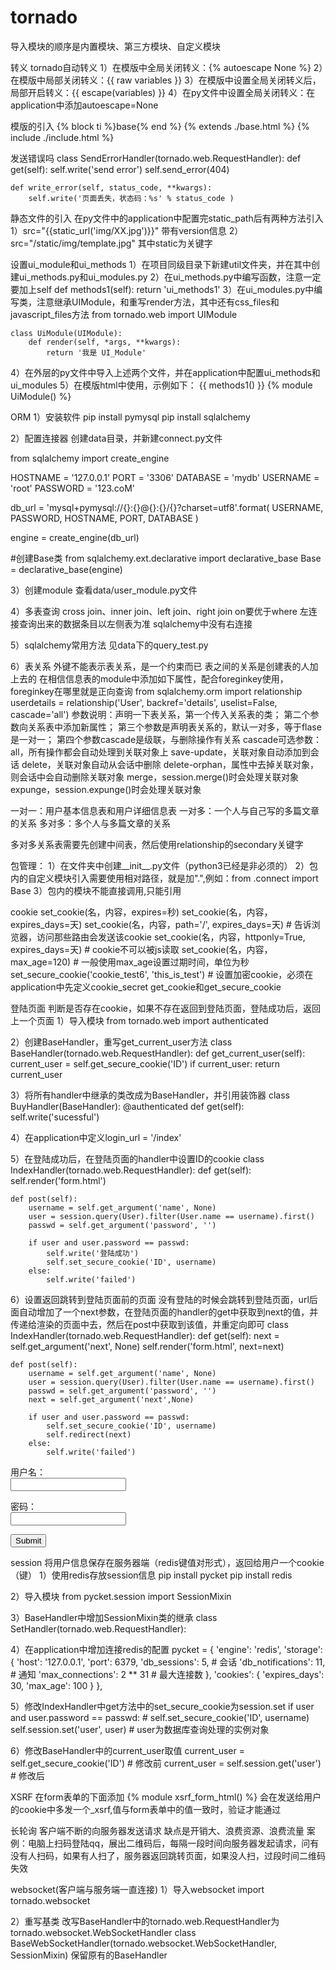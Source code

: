 # tornado

导入模块的顺序是内置模块、第三方模块、自定义模块

转义
tornado自动转义
1）在模版中全局关闭转义：{% autoescape None %}
2）在模版中局部关闭转义：{{ raw variables }}
3）在模版中设置全局关闭转义后，局部开启转义：{{ escape(variables) }}
4）在py文件中设置全局关闭转义：在application中添加autoescape=None

模版的引入
{% block ti %}base{% end %}
{% extends ./base.html %}
{% include  ./include.html %}

发送错误吗
class SendErrorHandler(tornado.web.RequestHandler):
    def get(self):
        self.write('send error')
        self.send_error(404)

    def write_error(self, status_code, **kwargs):
        self.write('页面丢失，状态码：%s' % status_code )


静态文件的引入
在py文件中的application中配置完static_path后有两种方法引入
1）src="{{static_url('img/XX.jpg')}}"    带有version信息
2）src="/static/img/template.jpg"   其中static为关键字


设置ui_module和ui_methods
1）在项目同级目录下新建util文件夹，并在其中创建ui_methods.py和ui_modules.py
2）在ui_methods.py中编写函数，注意一定要加上self
    def methods1(self):
        return 'ui_methods1'
3）在ui_modules.py中编写类，注意继承UIModule，和重写render方法，其中还有css_files和javascript_files方法
    from tornado.web import UIModule

    class UiModule(UIModule):
        def render(self, *args, **kwargs):
            return '我是 UI_Module'
4）在外层的py文件中导入上述两个文件，并在application中配置ui_methods和ui_modules
5）在模版html中使用，示例如下：
  {{ methods1() }}
  {% module UiModule() %}
  

ORM
1）安装软件
pip install pymysql
pip install sqlalchemy

2）配置连接器
创建data目录，并新建connect.py文件

from sqlalchemy import create_engine

HOSTNAME = '127.0.0.1'
PORT = '3306'
DATABASE = 'mydb'
USERNAME = 'root'
PASSWORD = '123.coM'

db_url = 'mysql+pymysql://{}:{}@{}:{}/{}?charset=utf8'.format(
    USERNAME, PASSWORD, HOSTNAME, PORT, DATABASE
)

engine = create_engine(db_url)

#创建Base类
from sqlalchemy.ext.declarative import declarative_base
Base = declarative_base(engine)


3）创建module
查看data/user_module.py文件

4）多表查询
cross join、inner join、left join、right join
on要优于where
左连接查询出来的数据条目以左侧表为准
sqlalchemy中没有右连接

5）sqlalchemy常用方法
见data下的query_test.py

6）表关系
外键不能表示表关系，是一个约束而已
表之间的关系是创建表的人加上去的
在相信信息表的module中添加如下属性，配合foreginkey使用，foreginkey在哪里就是正向查询
from sqlalchemy.orm import relationship
userdetails = relationship('User', backref='details', uselist=False, cascade='all')
参数说明：声明一下表关系，第一个传入关系表的类；
         第二个参数向关系表中添加新属性；
         第三个参数是声明表关系的，默认一对多，等于flase是一对一；
         第四个参数cascade是级联，与删除操作有关系
cascade可选参数：
         all，所有操作都会自动处理到关联对象上
         save-update，关联对象自动添加到会话
         delete，关联对象自动从会话中删除
         delete-orphan，属性中去掉关联对象，则会话中会自动删除关联对象
         merge，session.merge()时会处理关联对象
         expunge，session.expunge()时会处理关联对象

一对一：用户基本信息表和用户详细信息表
一对多：一个人与自己写的多篇文章的关系
多对多：多个人与多篇文章的关系

多对多关系表需要先创建中间表，然后使用relationship的secondary关键字

包管理：
1）在文件夹中创建__init__.py文件（python3已经是非必须的）
2）包内的自定义模块引入需要使用相对路径，就是加".",例如：from .connect import Base
3）包内的模块不能直接调用,只能引用


cookie
set_cookie(名，内容，expires=秒)
set_cookie(名，内容，expires_days=天)
set_cookie(名，内容，path='/', expires_days=天)   # 告诉浏览器，访问那些路由会发送该cookie
set_cookie(名，内容，httponly=True, expires_days=天) # cookie不可以被js读取
set_cookie(名，内容，max_age=120)    # 一般使用max_age设置过期时间，单位为秒
set_secure_cookie('cookie_test6', 'this_is_test')   # 设置加密cookie，必须在application中先定义cookie_secret
get_cookie和get_secure_cookie

登陆页面
判断是否存在cookie，如果不存在返回到登陆页面，登陆成功后，返回上一个页面
1）导入模块
from tornado.web import authenticated

2）创建BaseHandler，重写get_current_user方法
class BaseHandler(tornado.web.RequestHandler):
    def get_current_user(self):
        current_user = self.get_secure_cookie('ID')
        if current_user:
            return current_user

3）将所有handler中继承的类改成为BaseHandler，并引用装饰器
class BuyHandler(BaseHandler):
    @authenticated
    def get(self):
        self.write('sucessful')

4）在application中定义login_url = '/index'

5）在登陆成功后，在登陆页面的handler中设置ID的cookie
class IndexHandler(tornado.web.RequestHandler):
    def get(self):
        self.render('form.html')

    def post(self):
        username = self.get_argument('name', None)
        user = session.query(User).filter(User.name == username).first()
        passwd = self.get_argument('password', '')

        if user and user.password == passwd:
            self.write('登陆成功')
            self.set_secure_cookie('ID', username)
        else:
            self.write('failed')

6）设置返回跳转到登陆页面前的页面
没有登陆的时候会跳转到登陆页面，url后面自动增加了一个next参数，在登陆页面的handler的get中获取到next的值，并传递给渲染的页面中去，然后在post中获取到该值，并重定向即可
class IndexHandler(tornado.web.RequestHandler):
    def get(self):
        next = self.get_argument('next', None)
        self.render('form.html', next=next)


    def post(self):
        username = self.get_argument('name', None)
        user = session.query(User).filter(User.name == username).first()
        passwd = self.get_argument('password', '')
        next = self.get_argument('next',None)

        if user and user.password == passwd:
            self.set_secure_cookie('ID', username)
            self.redirect(next)
        else:
            self.write('failed')
            
<form method="post" action="/index?next={{ next }}">
    <p>用户名： <br><input type="text" name="name"></p>
    <p>密码： <br><input type="password" name="password"></p>
    <input type="submit">
</form>

session
将用户信息保存在服务器端（redis键值对形式），返回给用户一个cookie（键）
1）使用redis存放session信息
pip install pycket
pip install redis

2）导入模块
from pycket.session import SessionMixin

3）BaseHandler中增加SessionMixin类的继承
class SetHandler(tornado.web.RequestHandler):

4）在application中增加连接redis的配置
pycket = {
        'engine': 'redis',
        'storage': {
            'host': '127.0.0.1',
            'port': 6379,
            'db_sessions': 5,   # 会话
            'db_notifications': 11,    # 通知
            'max_connections': 2 ** 31  # 最大连接数
        },
        'cookies': {
            'expires_days': 30,
            'max_age': 100
        }
    },

5）修改IndexHandler中get方法中的set_secure_cookie为session.set
        if user and user.password == passwd:
            # self.set_secure_cookie('ID', username)
            self.session.set('user', user)      # user为数据库查询处理的实例对象
           
6）修改BaseHandler中的current_user取值
        current_user = self.get_secure_cookie('ID') # 修改前
        current_user = self.session.get('user')     # 修改后


XSRF
在form表单的下面添加
{% module xsrf_form_html() %}
会在发送给用户的cookie中多发一个_xsrf,值与form表单中的值一致时，验证才能通过


长轮询
客户端不断的向服务器发送请求
缺点是开销大、浪费资源、浪费流量
案例：电脑上扫码登陆qq，展出二维码后，每隔一段时间向服务器发起请求，问有没有人扫码，如果有人扫了，服务器返回跳转页面，如果没人扫，过段时间二维码失效

websocket(客户端与服务端一直连接)
1）导入websocket
import tornado.websocket

2）重写基类
改写BaseHandler中的tornado.web.RequestHandler为tornado.websocket.WebSocketHandler
class BaseWebSocketHandler(tornado.websocket.WebSocketHandler, SessionMixin)
保留原有的BaseHandler

